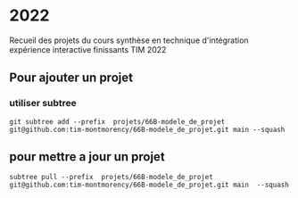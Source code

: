 # 2022

Recueil des projets du cours synthèse en technique d'intégration expérience interactive finissants TIM 2022


## Pour ajouter un projet 

### utiliser subtree

```
git subtree add --prefix  projets/66B-modele_de_projet git@github.com:tim-montmorency/66B-modele_de_projet.git main --squash
```

## pour mettre a jour un projet
```
subtree pull --prefix  projets/66B-modele_de_projet git@github.com:tim-montmorency/66B-modele_de_projet.git main  --squash
```
